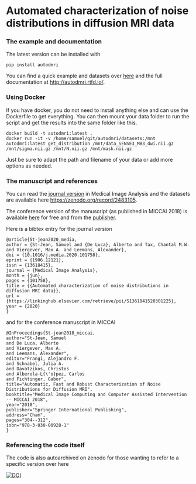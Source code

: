 # Automated characterization of noise distributions in diffusion MRI data

[miccai]: https://arxiv.org/abs/1805.12071
[miccai_publisher]: https://link.springer.com/chapter/10.1007%2F978-3-030-00928-1_35
[media]: https://www.sciencedirect.com/science/article/pii/S1361841520301225

###  The example and documentation

The latest version can be installed with
~~~
pip install autodmri
~~~

You can find a quick example and datasets over [here](example) and the full documentation at http://autodmri.rtfd.io/.

### Using Docker

If you have docker, you do not need to install anything else and can use the Dockerfile to get everything.
You can then mount your data folder to run the script and get the results into the same folder like this.

~~~
docker build -t autodmri:latest .
docker run -it -v /home/samuel/git/autodmri/datasets:/mnt autodmri:latest get_distribution /mnt/data_SENSE3_MB3_dwi.nii.gz /mnt/sigma.nii.gz /mnt/N.nii.gz /mnt/mask.nii.gz
~~~

Just be sure to adapt the path and filename of your data or add more options as needed.


###  The manuscript and references

You can read the [journal version][media] in Medical Image Analysis and the datasets are available here https://zenodo.org/record/2483105.

The conference version of the manuscript (as published in MICCAI 2018) is available [here][miccai] for free
and from the [publisher][miccai_publisher].

Here is a bibtex entry for the journal version

~~~
@article{St-jean2020_media,
author = {St-Jean, Samuel and {De Luca}, Alberto and Tax, Chantal M.W. and Viergever, Max A. and Leemans, Alexander},
doi = {10.1016/j.media.2020.101758},
eprint = {1906.12121},
issn = {13618415},
journal = {Medical Image Analysis},
month = {jun},
pages = {101758},
title = {{Automated characterization of noise distributions in diffusion MRI data}},
url = {https://linkinghub.elsevier.com/retrieve/pii/S1361841520301225},
year = {2020}
}
~~~

and for the conference manuscript in MICCAI

~~~
@InProceedings{St-jean2018_miccai,
author="St-Jean, Samuel
and De Luca, Alberto
and Viergever, Max A.
and Leemans, Alexander",
editor="Frangi, Alejandro F.
and Schnabel, Julia A.
and Davatzikos, Christos
and Alberola-L{\'o}pez, Carlos
and Fichtinger, Gabor",
title="Automatic, Fast and Robust Characterization of Noise Distributions for Diffusion MRI",
booktitle="Medical Image Computing and Computer Assisted Intervention -- MICCAI 2018",
year="2018",
publisher="Springer International Publishing",
address="Cham",
pages="304--312",
isbn="978-3-030-00928-1"
}
~~~


###  Referencing the code itself

The code is also autoarchived on zenodo for those wanting to refer to a specific version over here

[![DOI](https://zenodo.org/badge/DOI/10.5281/zenodo.3339157.svg)](https://doi.org/10.5281/zenodo.3339157)
